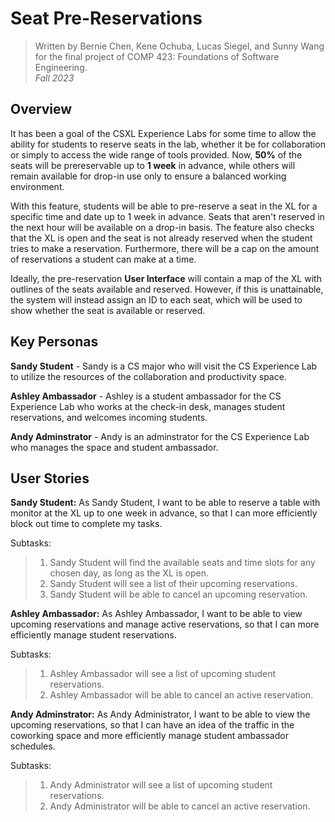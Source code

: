 # Seat Pre-Reservations
> Written by Bernie Chen, Kene Ochuba, Lucas Siegel, and Sunny Wang for the final project of COMP 423: Foundations of Software Engineering.<br>
> *Fall 2023*

## Overview

It has been a goal of the CSXL Experience Labs for some time to allow the ability for students to reserve seats in the lab, whether it be for collaboration or simply to access the wide range of tools provided. Now, **50%** of the seats will be prereservable up to **1 week** in advance, while others will remain available for drop-in use only to ensure a balanced working environment.

With this feature, students will be able to pre-reserve a seat in the XL for a specific time and date up to 1 week in advance. Seats that aren't reserved in the next hour will be available on a drop-in basis. The feature also checks that the XL is open and the seat is not already reserved when the student tries to make a reservation. Furthermore, there will be a cap on the amount of reservations a student can make at a time.

Ideally, the pre-reservation **User Interface** will contain a map of the XL with outlines of the seats available and reserved. However, if this is unattainable, the system will instead assign an ID to each seat, which will be used to show whether the seat is available or reserved.


## Key Personas

**Sandy Student** - Sandy is a CS major who will visit the CS Experience Lab to utilize the resources of the collaboration and productivity space.

**Ashley Ambassador** - Ashley is a student ambassador for the CS Experience Lab who works at the check-in desk, manages student reservations, and welcomes incoming students.

**Andy Adminstrator** - Andy is an adminstrator for the CS Experience Lab who manages the space and student ambassador.


## User Stories

**Sandy Student:**
As Sandy Student, I want to be able to reserve a table with monitor at the XL up to one week in advance, so that I can more efficiently block out time to complete my tasks. 

Subtasks: 
> 1. Sandy Student will find the available seats and time slots for any chosen day, as long as the XL is open.<br>
> 2. Sandy Student will see a list of their upcoming reservations.<br>
> 3. Sandy Student will be able to cancel an upcoming reservation.<br>

**Ashley Ambassador:**
As Ashley Ambassador, I want to be able to view upcoming reservations and manage active reservations, so that I can more efficiently manage student reservations. 

Subtasks:
> 1. Ashley Ambassador will see a list of upcoming student reservations.<br>
> 2. Ashley Ambassador will be able to cancel an active reservation.<br>

**Andy Adminstrator:**
As Andy Administrator, I want to be able to view the upcoming reservations, so that I can have an idea of the traffic in the coworking space and more efficiently manage student ambassador schedules. 

Subtasks:
> 1. Andy Administrator will see a list of upcoming student reservations.<br>
> 2. Andy Administrator will be able to cancel an active reservation.<br>

